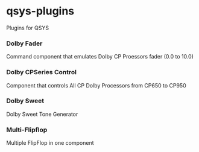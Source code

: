 # qsys-plugins
Plugins for QSYS
### Dolby Fader
Command component that emulates Dolby CP Proessors fader (0.0 to 10.0)
### Dolby CPSeries Control 
Component that controls All CP Dolby Processors from CP650 to CP950
### Dolby Sweet
Dolby Sweet Tone Generator
### Multi-Flipflop
Multiple FlipFlop in one component

